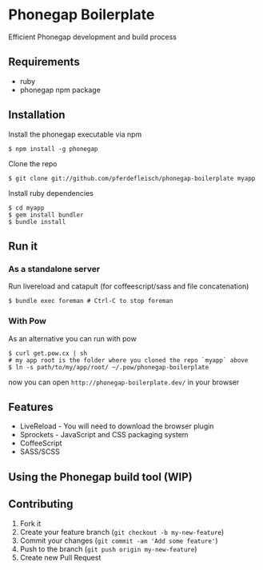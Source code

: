 # Phonegap Boilerplate

Efficient Phonegap development and build process

## Requirements

- ruby
- phonegap npm package

## Installation

Install the phonegap executable via npm

    $ npm install -g phonegap

Clone the repo

    $ git clone git://github.com/pferdefleisch/phonegap-boilerplate myapp

Install ruby dependencies

    $ cd myapp
    $ gem install bundler
    $ bundle install

## Run it

### As a standalone server

Run livereload and catapult (for coffeescript/sass and file concatenation)

    $ bundle exec foreman # Ctrl-C to stop foreman

### With Pow

As an alternative you can run with pow

    $ curl get.pow.cx | sh
    # my app root is the folder where you cloned the repo `myapp` above
    $ ln -s path/to/my/app/root/ ~/.pow/phonegap-boilerplate

now you can open `http://phonegap-boilerplate.dev/` in your browser

## Features

- LiveReload - You will need to download the browser plugin
- Sprockets - JavaScript and CSS packaging system
- CoffeeScript
- SASS/SCSS

## Using the Phonegap build tool (WIP)

## Contributing

1. Fork it
2. Create your feature branch (`git checkout -b my-new-feature`)
3. Commit your changes (`git commit -am 'Add some feature'`)
4. Push to the branch (`git push origin my-new-feature`)
5. Create new Pull Request

